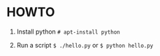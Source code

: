 # HOWTO

1. Install python
    ```# apt-install python```

1. Run a script
    `$ ./hello.py`
    or 
    `$ python hello.py`

